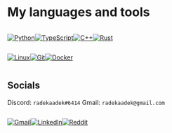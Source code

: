 # My languages and tools

<div style="display: flex">

<!-- python -->
[![Python](https://img.shields.io/badge/Python-3776AB?style=for-the-badge&logo=python&logoColor=white)](https://www.python.org/)

<!-- typescript -->
[![TypeScript](https://img.shields.io/badge/TypeScript-007ACC?style=for-the-badge&logo=typescript&logoColor=white)](https://www.typescriptlang.org/)

<!-- c++ -->
[![C++](https://img.shields.io/badge/C++-00599C?style=for-the-badge&logo=c%2B%2B&logoColor=white)](https://isocpp.org/)

<!-- rust -->
[![Rust](https://img.shields.io/badge/Rust-000000?style=for-the-badge&logo=rust&logoColor=white)](https://www.rust-lang.org/)

</div>

<div style="display: flex">

<!-- linux -->
[![Linux](https://img.shields.io/badge/Linux-FCC624?style=for-the-badge&logo=linux&logoColor=black)](https://www.linux.org/)

<!-- git -->
[![Git](https://img.shields.io/badge/Git-F05032?style=for-the-badge&logo=git&logoColor=white)](https://git-scm.com/)

<!-- docker -->
[![Docker](https://img.shields.io/badge/Docker-2496ED?style=for-the-badge&logo=docker&logoColor=white)](https://www.docker.com/)

</div>

## Socials

<div>

Discord: `radekaadek#6414`
Gmail: `radekaadek@gmail.com`

<div style="display: flex">

<!-- gmail -->
[![Gmail](https://img.shields.io/badge/Gmail-D14836?style=for-the-badge&logo=gmail&logoColor=white)](mailto:radekaadek@gmail.com?subject=Hey!&body=Hi,%20i%20saw%20your%20profile%20on%20github%20and%20i%20want%20to%20contact%20you!%20%3A%29)

<!-- linkedin -->
[![LinkedIn](https://img.shields.io/badge/LinkedIn-0077B5?style=for-the-badge&logo=linkedin&logoColor=white)](https://www.linkedin.com/in/radosław-dąbkowski-885064201/)

<!-- reddit -->
[![Reddit](https://img.shields.io/badge/Reddit-FF4500?style=for-the-badge&logo=reddit&logoColor=white)](https://www.reddit.com/user/radekaadek)

</div>
